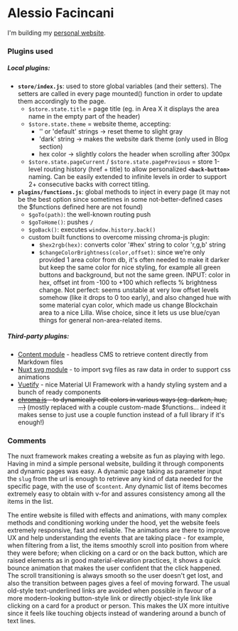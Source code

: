 # Alessio Facincani

I'm building my [personal website](https://thefacc.github.io/).
### Plugins used

##### Local plugins:

- **`store/index.js`**: used to store global variables (and their setters). The setters are called in every page mounted() function in order to update them accordingly to the page.
  - `$store.state.title` = page title (eg. in Area X it displays the area name in the empty part of the header)
  - `$store.state.theme` = website theme, accepting:
    - '' or 'default' strings -> reset theme to slight gray
    - 'dark' string -> makes the website dark theme (only used in Blog section)
    - hex color -> slightly colors the header when scrolling after 300px
  - `$store.state.pageCurrent` / `$store.state.pagePrevious` = store 1-level routing history (href + title) to allow personalized **`<back-button>`** naming. Can be easily extended to infinite levels in order to support 2+ consecutive backs with correct titling.
- **`plugins/functions.js`**: global methods to inject in every page (it may not be the best option since sometimes in some not-better-defined cases the $functions defined here are not found)
  - `$goTo(path)`: the well-known routing push
  - `$goToHome()`: pushes `/`
  - `$goBack()`: executes `window.history.back()`
  - custom built functions to overcome missing chroma-js plugin:
    - `$hex2rgb(hex)`: converts color '#hex' string to color 'r,g,b' string
    - `$changeColorBrightness(color,offset)`: since we're only provided 1 area color from db, it's often needed to make it darker but keep the same color for nice styling, for example all green buttons and background, but not the same green. INPUT: color in hex, offset int from -100 to +100 which reflects % brightness change. Not perfect: seems unstable at very low offset levels somehow (like it drops to 0 too early), and also changed hue with some material cyan color, which made us change Blockchain area to a nice Lilla. Wise choice, since it lets us use blue/cyan things for general non-area-related items.

##### Third-party plugins:

- [Content module](https://content.nuxtjs.org/) - headless CMS to retrieve content directly from Markdown files
- [Nuxt svg module](https://github.com/nuxt-community/svg-module) - to import svg files as raw data in order to support css animations
- [Vuetify](https://vuetifyjs.com/) - nice Material UI Framework with a handy styling system and a bunch of ready components
- ~~[chroma.js](https://gka.github.io/chroma.js/) - to dynamically edit colors in various ways (eg. darken, hue, ...)~~ (mostly replaced with a couple custom-made $functions... indeed it makes sense to just use a couple function instead of a full library if it's enough!)

### Comments

The nuxt framework makes creating a website as fun as playing with lego. Having in mind a simple personal website, building it through components and dynamic pages was easy. A dynamic page taking as parameter input the `slug` from the url is enough to retrieve any kind of data needed for the specific page, with the use of `$content`. Any dynamic list of items becomes extremely easy to obtain with v-for and assures consistency among all the items in the list.

The entire website is filled with effects and animations, with many complex methods and conditioning working under the hood, yet the website feels extremely responsive, fast and reliable. The animations are there to improve UX and help understanding the events that are taking place - for example, when filtering from a list, the items smoothly scroll into position from where they were before; when clicking on a card or on the back button, which are raised elements as in good material-elevation practices, it shows a quick bounce animation that makes the user confident that the click happened. The scroll transitioning is always smooth so the user doesn't get lost, and also the transition between pages gives a feel of moving forward. The usual old-style text-underlined links are avoided when possible in favour of a more modern-looking button-style link or directly object-style link like clicking on a card for a product or person. This makes the UX more intuitive since it feels like touching objects instead of wandering around a bunch of text lines.
